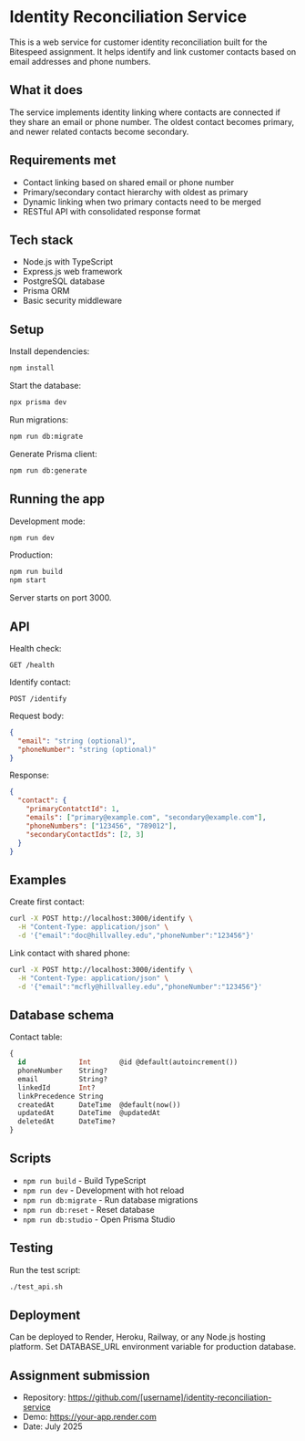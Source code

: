 # Identity Reconciliation Service

This is a web service for customer identity reconciliation built for the Bitespeed assignment. It helps identify and link customer contacts based on email addresses and phone numbers.

## What it does

The service implements identity linking where contacts are connected if they share an email or phone number. The oldest contact becomes primary, and newer related contacts become secondary.

## Requirements met

- Contact linking based on shared email or phone number  
- Primary/secondary contact hierarchy with oldest as primary
- Dynamic linking when two primary contacts need to be merged
- RESTful API with consolidated response format

## Tech stack

- Node.js with TypeScript
- Express.js web framework
- PostgreSQL database
- Prisma ORM
- Basic security middleware

## Setup

Install dependencies:
```bash
npm install
```

Start the database:
```bash
npx prisma dev
```

Run migrations:
```bash
npm run db:migrate
```

Generate Prisma client:
```bash
npm run db:generate
```

## Running the app

Development mode:
```bash
npm run dev
```

Production:
```bash
npm run build
npm start
```

Server starts on port 3000.

## API

Health check:
```
GET /health
```

Identify contact:
```
POST /identify
```

Request body:
```json
{
  "email": "string (optional)",
  "phoneNumber": "string (optional)"  
}
```

Response:
```json
{
  "contact": {
    "primaryContatctId": 1,
    "emails": ["primary@example.com", "secondary@example.com"],
    "phoneNumbers": ["123456", "789012"], 
    "secondaryContactIds": [2, 3]
  }
}
```

## Examples

Create first contact:
```bash
curl -X POST http://localhost:3000/identify \
  -H "Content-Type: application/json" \
  -d '{"email":"doc@hillvalley.edu","phoneNumber":"123456"}'
```

Link contact with shared phone:
```bash  
curl -X POST http://localhost:3000/identify \
  -H "Content-Type: application/json" \
  -d '{"email":"mcfly@hillvalley.edu","phoneNumber":"123456"}'
```

## Database schema

Contact table:
```sql
{
  id             Int       @id @default(autoincrement())
  phoneNumber    String?
  email          String?
  linkedId       Int?
  linkPrecedence String    
  createdAt      DateTime  @default(now())
  updatedAt      DateTime  @updatedAt
  deletedAt      DateTime?
}
```

## Scripts

- `npm run build` - Build TypeScript
- `npm run dev` - Development with hot reload
- `npm run db:migrate` - Run database migrations
- `npm run db:reset` - Reset database
- `npm run db:studio` - Open Prisma Studio

## Testing

Run the test script:
```bash
./test_api.sh
```

## Deployment

Can be deployed to Render, Heroku, Railway, or any Node.js hosting platform. Set DATABASE_URL environment variable for production database.

## Assignment submission

- Repository: https://github.com/[username]/identity-reconciliation-service
- Demo: https://your-app.render.com
- Date: July 2025
